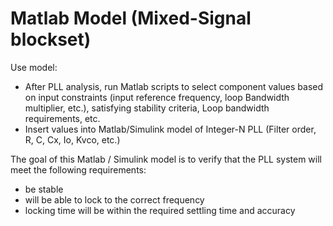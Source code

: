 # Matlab Model (Mixed-Signal blockset)

Use model:

* After PLL analysis, run Matlab scripts to select component values based on input constraints (input reference frequency, loop Bandwidth multiplier, etc.), satisfying stability criteria, Loop bandwidth requirements, etc.
* Insert values into Matlab/Simulink model of Integer-N PLL (Filter order, R, C, Cx, Io, Kvco, etc.)

The goal of this Matlab / Simulink model is to verify that the PLL system will meet the following requirements:
* be stable
* will be able to lock to the correct frequency
* locking time will be within the required settling time and accuracy

